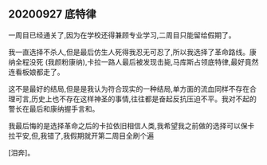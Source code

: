 
## 20200927 底特律

一周目已经通关了,因为在学校还得兼顾专业学习,二周目只能留给假期了。

我一直选择不杀人,但是最后仿生人死得我忍无可忍了,所以我选择了革命路线。康纳全程没死
(我颜粉康纳),卡拉一路人最后被发现击毙,马库斯占领底特律,最好竟然连看板娘都走了。

这不是最好的结局,但是是我认为符合现实的一种结局,单方面的流血同样不存在合理可言,历史上也不存在这样神圣的事情,往往都是奋起反抗压迫不平。我对不起的警长在最后和康纳握手言和。

我最后悔的是选择革命之后的卡拉依旧相信人类,我希望我之前做的选择可以保卡拉平安,但,我错了,我假期就开第二周目全刷个遍

[泪奔]。